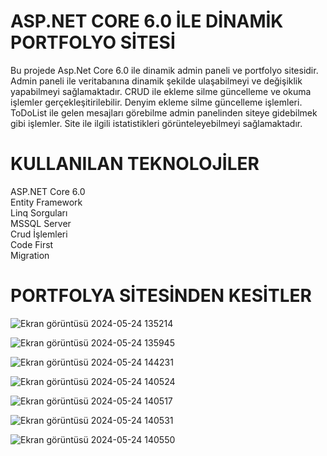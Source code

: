 # ASP.NET CORE 6.0 İLE DİNAMİK PORTFOLYO SİTESİ

Bu projede Asp.Net Core 6.0 ile dinamik admin paneli ve portfolyo sitesidir. Admin paneli ile veritabanına dinamik şekilde ulaşabilmeyi ve değişiklik yapabilmeyi sağlamaktadır. 
CRUD ile ekleme silme güncelleme ve okuma işlemler gerçekleşitirilebilir. Denyim ekleme silme güncelleme işlemleri. ToDoList ile gelen mesajları görebilme admin panelinden siteye gidebilmek gibi işlemler. Site ile ilgili istatistikleri görünteleyebilmeyi sağlamaktadır.

# KULLANILAN TEKNOLOJİLER

ASP.NET Core 6.0       
Entity Framework <br/>
Linq Sorguları <br/>
MSSQL Server <br/>
Crud İşlemleri <br/>
Code First <br/>
Migration

# PORTFOLYA SİTESİNDEN KESİTLER

![Ekran görüntüsü 2024-05-24 135214](https://github.com/emirhandurmus61/MyPortfolio/assets/165847034/aa1083d7-e0e4-4b60-b2ae-ff674e894b0c)

![Ekran görüntüsü 2024-05-24 135945](https://github.com/emirhandurmus61/MyPortfolio/assets/165847034/26b7ee94-d565-4339-ba75-7f2c551c64a7)

![Ekran görüntüsü 2024-05-24 144231](https://github.com/emirhandurmus61/MyPortfolio/assets/165847034/7bbaf0da-b552-4cb8-aa48-48ee1ea5bc55)

![Ekran görüntüsü 2024-05-24 140524](https://github.com/emirhandurmus61/MyPortfolio/assets/165847034/e72239b8-5586-4944-9b36-f98eb85dc05e)

![Ekran görüntüsü 2024-05-24 140517](https://github.com/emirhandurmus61/MyPortfolio/assets/165847034/cf688885-8be9-4ce6-87ce-cbc7fcd775d4)

![Ekran görüntüsü 2024-05-24 140531](https://github.com/emirhandurmus61/MyPortfolio/assets/165847034/d58d6ea0-23c5-4062-aa81-16108003f3cf)

![Ekran görüntüsü 2024-05-24 140550](https://github.com/emirhandurmus61/MyPortfolio/assets/165847034/11cc1bf4-2d17-4e4d-9d60-7453a9f33330)








